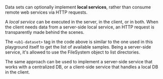 Data sets can optionally implement **local services**, rather than consume remote web services via HTTP requests.

A _local service_ can be executed in the server, in the client, or in both. When the client needs data from a server-side local service, an HTTP request is transparently made behind the scenes.

The `<ub1-dataset>` tag in the code above is similar to the one used in this playground itself to get the list of available samples. Being a server-side service, it's allowed to use the FileSystem object to list directories.

The same approach can be used to implement a server-side service that works with a centralized DB, or a client-side service that handles a local DB in the client.